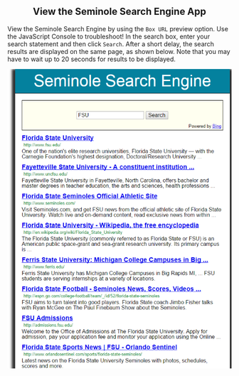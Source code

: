<center><h2>View the Seminole Search Engine App</h2></center>

View the Seminole Search Engine by using the <code>Box URL</code> preview option. Use the JavaScript Console to troubleshoot! In the search box, enter your search statement and then click <code>Search</code>. After a short delay, the search results are displayed on the same page, as shown below. Note that you may have to wait up to 20 seconds for results to be displayed.

<center>
<img src=".guides/img/FSU_Search.png" />
</center>
